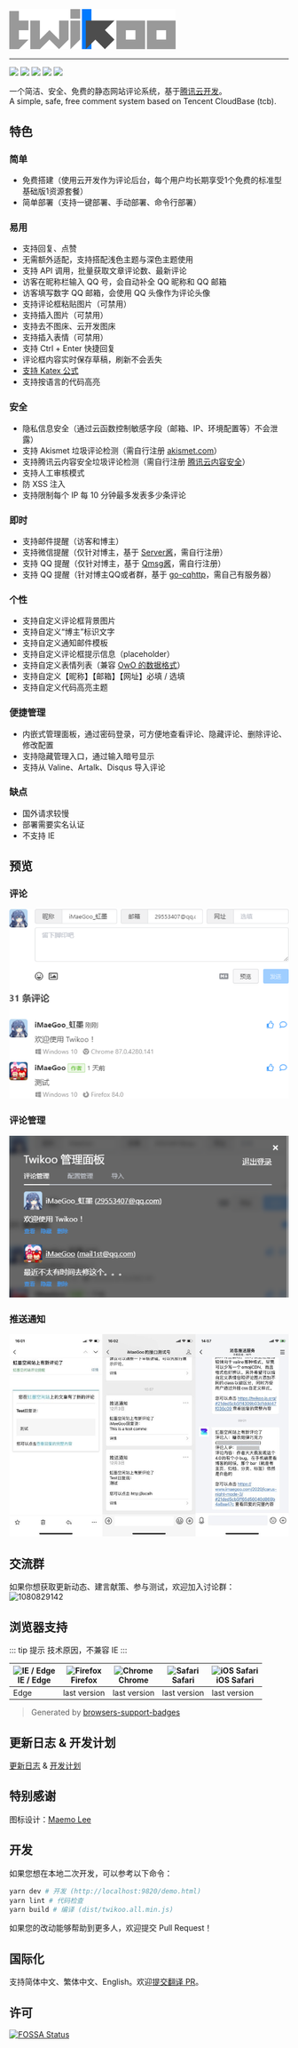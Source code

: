 <img src="./static/logo.png" width="300" alt="Twikoo">

----

[![](https://img.shields.io/npm/v/twikoo)](https://www.npmjs.com/package/twikoo)
[![](https://img.shields.io/bundlephobia/minzip/twikoo)](https://bundlephobia.com/result?p=twikoo)
[![](https://img.shields.io/npm/dt/twikoo)](https://www.npmjs.com/package/twikoo)
[![](https://data.jsdelivr.com/v1/package/npm/twikoo/badge)](https://www.jsdelivr.com/package/npm/twikoo)
[![](https://img.shields.io/npm/l/twikoo)](https://github.com/imaegoo/twikoo/blob/main/LICENSE)

一个简洁、安全、免费的静态网站评论系统，基于[腾讯云开发](https://curl.qcloud.com/KnnJtUom)。<br>
A simple, safe, free comment system based on Tencent CloudBase (tcb).

## 特色

### 简单

* 免费搭建（使用云开发作为评论后台，每个用户均长期享受1个免费的标准型基础版1资源套餐）
* 简单部署（支持一键部署、手动部署、命令行部署）

### 易用

* 支持回复、点赞
* 无需额外适配，支持搭配浅色主题与深色主题使用
* 支持 API 调用，批量获取文章评论数、最新评论
* 访客在昵称栏输入 QQ 号，会自动补全 QQ 昵称和 QQ 邮箱
* 访客填写数字 QQ 邮箱，会使用 QQ 头像作为评论头像
* 支持评论框粘贴图片（可禁用）
* 支持插入图片（可禁用）
* 支持去不图床、云开发图床
* 支持插入表情（可禁用）
* 支持 Ctrl + Enter 快捷回复
* 评论框内容实时保存草稿，刷新不会丢失
* [支持 Katex 公式](https://twikoo.js.org/faq.html#%E5%A6%82%E4%BD%95%E5%90%AF%E7%94%A8-katex-%E6%94%AF%E6%8C%81)
* 支持按语言的代码高亮

### 安全

* 隐私信息安全（通过云函数控制敏感字段（邮箱、IP、环境配置等）不会泄露）
* 支持 Akismet 垃圾评论检测（需自行注册 [akismet.com](https://akismet.com/)）
* 支持腾讯云内容安全垃圾评论检测（需自行注册 [腾讯云内容安全](https://console.cloud.tencent.com/cms/text/overview)）
* 支持人工审核模式
* 防 XSS 注入
* 支持限制每个 IP 每 10 分钟最多发表多少条评论

### 即时

* 支持邮件提醒（访客和博主）
* 支持微信提醒（仅针对博主，基于 [Server酱](https://sc.ftqq.com/3.version)，需自行注册）
* 支持 QQ 提醒（仅针对博主，基于 [Qmsg酱](https://qmsg.zendee.cn/)，需自行注册）
* 支持 QQ 提醒（针对博主QQ或者群，基于 [go-cqhttp](https://docs.go-cqhttp.org/)，需自己有服务器）


### 个性

* 支持自定义评论框背景图片
* 支持自定义“博主”标识文字
* 支持自定义通知邮件模板
* 支持自定义评论框提示信息（placeholder）
* 支持自定义表情列表（兼容 [OwO 的数据格式](https://cdn.jsdelivr.net/npm/owo@1.0.2/demo/OwO.json)）
* 支持自定义【昵称】【邮箱】【网址】必填 / 选填
* 支持自定义代码高亮主题

### 便捷管理

* 内嵌式管理面板，通过密码登录，可方便地查看评论、隐藏评论、删除评论、修改配置
* 支持隐藏管理入口，通过输入暗号显示
* 支持从 Valine、Artalk、Disqus 导入评论

### 缺点

* 国外请求较慢
* 部署需要实名认证
* 不支持 IE

## 预览

### 评论

![评论](./static/readme-1.png)

### 评论管理

![评论管理](./static/readme-2.png)

### 推送通知

![推送通知](./static/readme-3.jpg)

## 交流群

如果你想获取更新动态、建言献策、参与测试，欢迎加入讨论群：<br>
<img height="300" alt="1080829142" src="https://www.imaegoo.com/gallery/2020/hello-twikoo.png" />

## 浏览器支持

::: tip 提示
技术原因，不兼容 IE
:::

| <img src="https://raw.githubusercontent.com/alrra/browser-logos/master/src/edge/edge_48x48.png" alt="IE / Edge" width="24px" height="24px" /><br/>IE / Edge | <img src="https://raw.githubusercontent.com/alrra/browser-logos/master/src/firefox/firefox_48x48.png" alt="Firefox" width="24px" height="24px" /><br/>Firefox | <img src="https://raw.githubusercontent.com/alrra/browser-logos/master/src/chrome/chrome_48x48.png" alt="Chrome" width="24px" height="24px" /><br/>Chrome | <img src="https://raw.githubusercontent.com/alrra/browser-logos/master/src/safari/safari_48x48.png" alt="Safari" width="24px" height="24px" /><br/>Safari | <img src="https://raw.githubusercontent.com/alrra/browser-logos/master/src/safari-ios/safari-ios_48x48.png" alt="iOS Safari" width="24px" height="24px" /><br/>iOS Safari |
| --------- | --------- | --------- | --------- | --------- |
| Edge| last version| last version| last version| last version

> Generated by [browsers-support-badges](http://godban.github.io/browsers-support-badges/)

## 更新日志 & 开发计划

[更新日志](https://github.com/imaegoo/twikoo/releases) & [开发计划](https://github.com/imaegoo/twikoo/projects/2)

<!-- ## 贡献者 | Contributors -->

## 特别感谢

图标设计：[Maemo Lee](https://www.maemo.cc)

<!-- ## 捐赠 | Donate -->

## 开发

如果您想在本地二次开发，可以参考以下命令：

``` sh
yarn dev # 开发 (http://localhost:9820/demo.html)
yarn lint # 代码检查
yarn build # 编译 (dist/twikoo.all.min.js)
```

如果您的改动能够帮助到更多人，欢迎提交 Pull Request！

## 国际化

支持简体中文、繁体中文、English。欢迎[提交翻译 PR](https://github.com/imaegoo/twikoo/tree/main/src/js/utils/i18n)。

## 许可

[![FOSSA Status](https://app.fossa.com/api/projects/git%2Bgithub.com%2Fimaegoo%2Ftwikoo.svg?type=large)](https://app.fossa.com/projects/git%2Bgithub.com%2Fimaegoo%2Ftwikoo?ref=badge_large)
